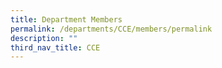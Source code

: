 ```yaml
---
title: Department Members
permalink: /departments/CCE/members/permalink
description: ""
third_nav_title: CCE
---
```

